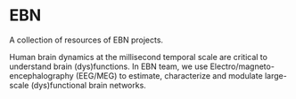 # EBN
A collection of resources of EBN projects. 

Human brain dynamics at the millisecond temporal scale are critical to understand brain (dys)functions. In EBN team, we use Electro/magneto-encephalography (EEG/MEG) to estimate, characterize and modulate large-scale (dys)functional brain networks. 

